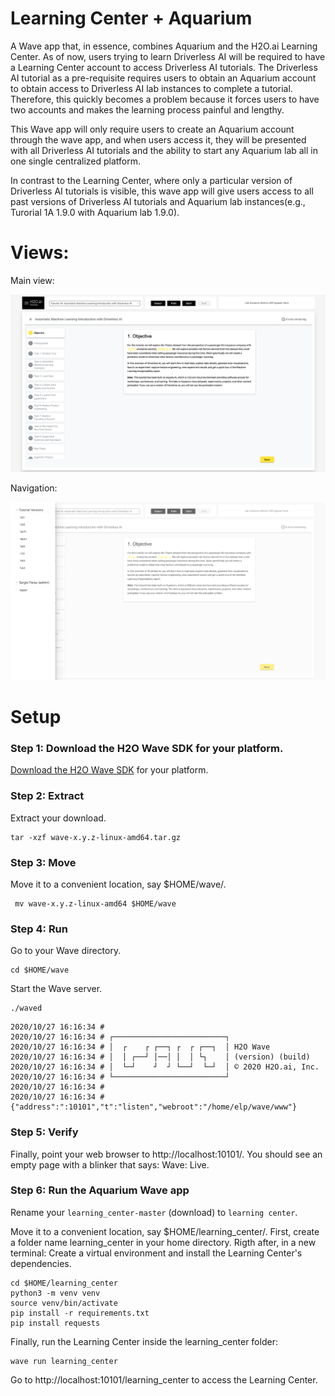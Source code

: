 # Learning Center + Aquarium

A Wave app that, in essence, combines Aquarium and the H2O.ai Learning Center. As of now, users trying to learn Driverless AI will be required to have a Learning Center account to access Driverless AI tutorials. The Driverless AI tutorial as a pre-requisite requires users to obtain an Aquarium account to obtain access to Driverless AI lab instances to complete a tutorial. Therefore, this quickly becomes a problem because it forces users to have two accounts and makes the learning process painful and lengthy.

This Wave app will only require users to create an Aquarium account through the wave app, and when users access it, they will be presented with all Driverless AI tutorials and the ability to start any Aquarium lab all in one single centralized platform.

In contrast to the Learning Center, where only a particular version of Driverless AI tutorials is visible, this wave app will give users access to all past versions of Driverless AI tutorials and Aquarium lab instances(e.g., Turorial 1A 1.9.0 with Aquarium lab 1.9.0). 

# Views:

Main view: 

![main-view](assets/main_view.png)

Navigation: 

![nav](assets/nav.png)


# Setup

### Step 1: Download the H2O Wave SDK for your platform.

[Download the H2O Wave SDK](https://github.com/h2oai/wave/releases/latest) for your platform.

### Step 2: Extract

Extract your download.

```
tar -xzf wave-x.y.z-linux-amd64.tar.gz
```

### Step 3: Move

Move it to a convenient location, say $HOME/wave/.

```
 mv wave-x.y.z-linux-amd64 $HOME/wave
 ```
 
### Step 4: Run

Go to your Wave directory.

```
cd $HOME/wave
```

Start the Wave server.

```
./waved
```

```
2020/10/27 16:16:34 # 
2020/10/27 16:16:34 # ┌─────────────────────────┐
2020/10/27 16:16:34 # │  ┌    ┌ ┌──┐ ┌  ┌ ┌──┐  │ H2O Wave
2020/10/27 16:16:34 # │  │ ┌──┘ │──│ │  │ └┐    │ (version) (build)
2020/10/27 16:16:34 # │  └─┘    ┘  ┘ └──┘  └─┘  │ © 2020 H2O.ai, Inc.
2020/10/27 16:16:34 # └─────────────────────────┘
2020/10/27 16:16:34 # 
2020/10/27 16:16:34 # {"address":":10101","t":"listen","webroot":"/home/elp/wave/www"}
```

### Step 5: Verify

Finally, point your web browser to http://localhost:10101/. You should see an empty page with a blinker that says: Wave: Live. 


### Step 6: Run the Aquarium Wave app 

Rename your `learning_center-master` (download) to `learning center`. 

Move it to a convenient location, say $HOME/learning_center/. First, create a folder name learning_center in your home directory. Rigth after, in a new terminal: Create a virtual environment and install the Learning Center's dependencies.

```
cd $HOME/learning_center
python3 -m venv venv
source venv/bin/activate
pip install -r requirements.txt
pip install requests
```

Finally, run the Learning Center inside the learning_center folder:

```
wave run learning_center 
```

Go to http://localhost:10101/learning_center to access the Learning Center.




